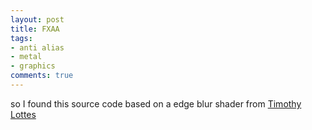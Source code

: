 ```yaml
---
layout: post
title: FXAA
tags:
- anti alias
- metal
- graphics
comments: true
---
```

so I found this source code based on a edge blur shader from [Timothy Lottes](http://www.geeks3d.com/20110405/fxaa-fast-approximate-anti-aliasing-demo-glsl-opengl-test-radeon-geforce/3/)





